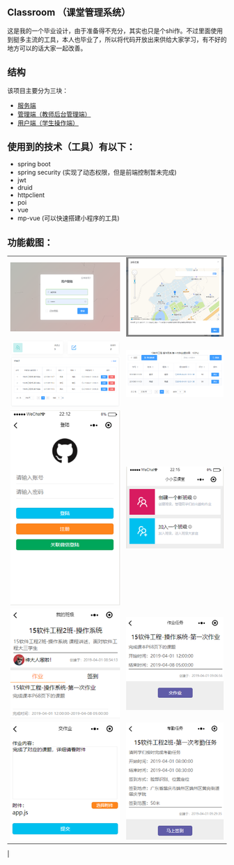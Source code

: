 ## Classroom （课堂管理系统）
这是我的一个毕业设计，由于准备得不充分，其实也只是个shi作。不过里面使用到挺多主流的工具，本人也毕业了，所以将代码开放出来供给大家学习，有不好的地方可以的话大家一起改善。


## 结构
该项目主要分为三块：
- [服务端](https://github.com/shanzhaozhen/classroom-server)
- [管理端（教师后台管理端）](https://github.com/shanzhaozhen/classroom-client)
- [用户端（学生操作端）](https://github.com/shanzhaozhen/classroom-mp)


## 使用到的技术（工具）有以下：
- spring boot
- spring security (实现了动态权限，但是前端控制暂未完成)
- jwt
- druid
- httpclient
- poi
- vue
- mp-vue (可以快速搭建小程序的工具)

## 功能截图：
|  |  |
| ------ | ------ |
| ![](https://raw.githubusercontent.com/shanzhaozhen/introduce/master/classroom/image062.png) | ![](https://raw.githubusercontent.com/shanzhaozhen/introduce/master/classroom/image074.png) |
| ![](https://raw.githubusercontent.com/shanzhaozhen/introduce/master/classroom/image064.png) | ![](https://raw.githubusercontent.com/shanzhaozhen/introduce/master/classroom/image080.png) |
| ![](https://raw.githubusercontent.com/shanzhaozhen/introduce/master/classroom/image082.png) | ![](https://raw.githubusercontent.com/shanzhaozhen/introduce/master/classroom/image084.png) |
| ![](https://raw.githubusercontent.com/shanzhaozhen/introduce/master/classroom/image092.png) | ![](https://raw.githubusercontent.com/shanzhaozhen/introduce/master/classroom/image094.png) |
| ![](https://raw.githubusercontent.com/shanzhaozhen/introduce/master/classroom/image096.png) | ![](https://raw.githubusercontent.com/shanzhaozhen/introduce/master/classroom/image098.png) |
| 

